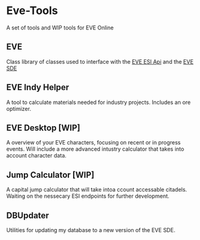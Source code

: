 # Eve-Tools
A set of tools and WIP tools for EVE Online

## EVE
Class library of classes used to interface with the [EVE ESI Api](https://esi.tech.ccp.is/latest/) and the [EVE SDE](https://developers.eveonline.com/resource/resources)

## EVE Indy Helper
A tool to calculate materials needed for industry projects.  Includes an ore optimizer.

## EVE Desktop [WIP]
A overview of your EVE characters, focusing on recent or in progress events.  Will include a more advanced intustry calculator that takes into account character data.

## Jump Calculator [WIP]
A capital jump calculator that will take intoa ccount accessable citadels.  Waiting on the nessecary ESI endpoints for further development.

## DBUpdater
Utilities for updating my database to a new version of the EVE SDE.
